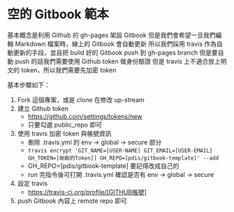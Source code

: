 空的 Gitbook 範本
=================

基本概念是利用 Github 的 gh-pages 架設 Gitbook
但是我們會希望一旦我們編輯 Markdown 檔案時，線上的 Gitbook 會自動更新
所以我們採用 travis 作為自動更新的手段，並且把 build 好的 Gitbook push 到 gh-pages branch
但是要自動 push 的話我們需要使用 Github token 做身份驗證
但是 travis 上不適合放上明文的 token，所以我們需要先加密 token 


基本步驟如下：
1. Fork 這個專案，或是 clone 在修改 up-stream
2. 建立 Github token
    * https://github.com/settings/tokens/new
    * 只要勾選 public_repo 即可
3. 使用 travis 加密 token 與帳號資訊
    * 刪除 .travis.yml 的 env -> global -> secure 部分
    * `travis encrypt 'GIT_NAME=[USER-NAME] GIT_EMAIL=[USER-EMAIL] GH_TOKEN=[剛剛的Token]] GH_REPO=[pdis/gitbook-template]' --add`
    * GH_REPO=[pdis/gitbook-template] 要記得改成自己的
    * run 完指令後可打開 .travis.yml 確認是否有 env -> global -> secure
4. 設定 travis
    * https://travis-ci.org/profile/[GITHUB帳號]
5. push Gitbook 內容上 remote repo 即可

